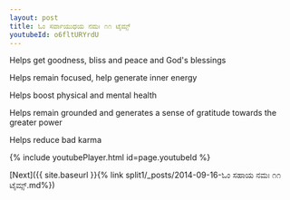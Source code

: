 ```yaml
---
layout: post
title: ಓಂ ಸರ್ವಾಯುಧಯ ನಮಃ ೧೧ ಟೈಮ್ಸ್
youtubeId: o6fltURYrdU
---
```

 
 
Helps get goodness, bliss and peace and God's blessings
 
Helps remain focused, help generate inner energy 
 
Helps boost physical and mental health 
 
Helps remain grounded and generates a sense of gratitude towards the greater power 
 
Helps reduce bad karma
 
 
 
 


{% include youtubePlayer.html id=page.youtubeId %}
 
[Next]({{ site.baseurl }}{% link  split1/_posts/2014-09-16-ಓಂ ಸಹಾಯ ನಮಃ ೧೧ ಟೈಮ್ಸ್.md%})
 

